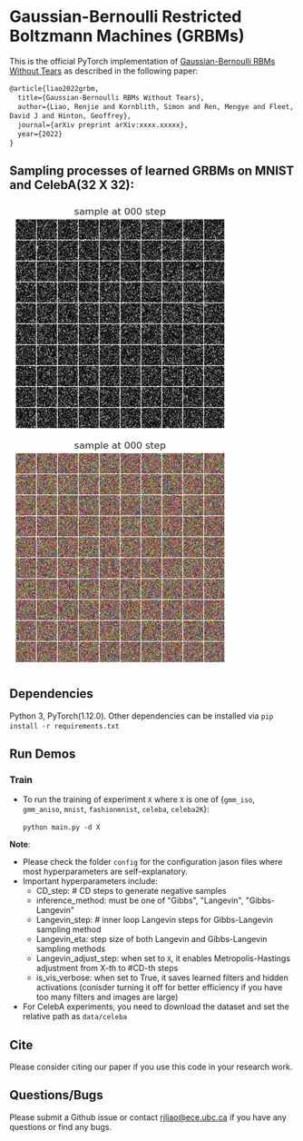 # Gaussian-Bernoulli Restricted Boltzmann Machines (GRBMs)
This is the official PyTorch implementation of [Gaussian-Bernoulli RBMs Without Tears](https://arxiv.org/abs/xxxx.xxxxx) as described in the following paper:

```
@article{liao2022grbm,
  title={Gaussian-Bernoulli RBMs Without Tears}, 
  author={Liao, Renjie and Kornblith, Simon and Ren, Mengye and Fleet, David J and Hinton, Geoffrey}, 
  journal={arXiv preprint arXiv:xxxx.xxxxx},
  year={2022}
}
```

## Sampling processes of learned GRBMs on MNIST and CelebA(32 X 32):
![](vis/MNIST.gif)
![](vis/CelebA.gif)

## Dependencies
Python 3, PyTorch(1.12.0). Other dependencies can be installed via ```pip install -r requirements.txt```


## Run Demos

### Train
* To run the training of experiment ```X``` where ```X``` is one of {```gmm_iso```, ```gmm_aniso```, ```mnist```, ```fashionmnist```, ```celeba```, ```celeba2K```}:

  ```python main.py -d X```

**Note**:

* Please check the folder ```config``` for the configuration jason files where most hyperparameters are self-explanatory.
* Important hyperparameters include:
    * CD_step: # CD steps to generate negative samples
    * inference_method: must be one of "Gibbs", "Langevin", "Gibbs-Langevin"
    * Langevin_step: # inner loop Langevin steps for Gibbs-Langevin sampling method
    * Langevin_eta: step size of both Langevin and Gibbs-Langevin sampling methods
    * Langevin_adjust_step: when set to ```X```, it enables Metropolis-Hastings adjustment from X-th to #CD-th steps 
    * is_vis_verbose: when set to True, it saves learned filters and hidden activations (conisder turning it off for better efficiency if you have too many filters and images are large)    
* For CelebA experiments, you need to download the dataset and set the relative path as ```data/celeba```

## Cite
Please consider citing our paper if you use this code in your research work.

## Questions/Bugs
Please submit a Github issue or contact rjliao@ece.ubc.ca if you have any questions or find any bugs.
